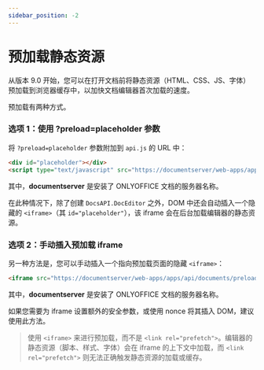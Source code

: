 ```yaml
---
sidebar_position: -2
---
```


# 预加载静态资源

从版本 9.0 开始，您可以在打开文档前将静态资源（HTML、CSS、JS、字体）预加载到浏览器缓存中，以加快文档编辑器首次加载的速度。

预加载有两种方式。

### 选项 1：使用 ?preload=placeholder 参数

将 `?preload=placeholder` 参数附加到 `api.js` 的 URL 中：

``` html
<div id="placeholder"></div>
<script type="text/javascript" src="https://documentserver/web-apps/apps/api/documents/api.js?preload=placeholder"></script>
```

其中，**documentserver** 是安装了 ONLYOFFICE 文档的服务器名称。

在此种情况下，除了创建 `DocsAPI.DocEditor` 之外，DOM 中还会自动插入一个隐藏的 `<iframe>`（其 `id="placeholder"`），该 iframe 会在后台加载编辑器的静态资源。

### 选项 2：手动插入预加载 iframe

另一种方法是，您可以手动插入一个指向预加载页面的隐藏 `<iframe>`：

``` html
<iframe src="https://documentserver/web-apps/apps/api/documents/preload.html" style="display:none;"></iframe>
```

其中，**documentserver** 是安装了 ONLYOFFICE 文档的服务器名称。

如果您需要为 iframe 设置额外的安全参数，或使用 nonce 将其插入 DOM，建议使用此方法。

> 使用 `<iframe>` 来进行预加载，而不是 `<link rel="prefetch">`。编辑器的静态资源（脚本、样式、字体）会在 iframe 的上下文中加载，而 `<link rel="prefetch">` 则无法正确触发静态资源的加载或缓存。
